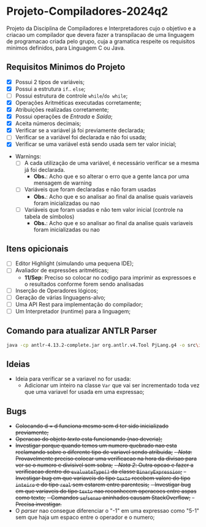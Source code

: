 # Projeto-Compiladores-2024q2

Projeto da Disciplina de Compiladores e Interpretadores cujo o objetivo e a criacao um compilador que devera fazer a transpilacao de uma linguagem de programacao criada pelo grupo, cuja a gramatica respeite os requisitos minimos definidos, para Linguagem C ou Java.

## Requisitos Minimos do Projeto

- [X] Possui 2 tipos de variáveis;
- [X] Possui a estrutura `if`.. `else`;
- [ ] Possui estrutura de controle `while`/`do while`;
- [X] Operações Aritméticas executadas corretamente;
- [X] Atribuições realizadas corretamente;
- [X] Possui operações de _Entrada_ e _Saída_;
- [X] Aceita números decimais;
- [X] Verificar se a variável já foi previamente declarada;
- [ ] Verificar se a variável foi declarada e não foi usada;
- [X] Verificar se uma variável está sendo usada sem ter valor inicial;
- Warnings:
  - [ ] A cada utilização de uma variável, é necessário verificar se a mesma já foi declarada.
    - **Obs.**: Acho que e so alterar o erro que a gente lanca por uma mensagem de warning
  - [ ] Variáveis que foram declaradas e não foram usadas
    - **Obs.**: Acho que e so analisar ao final da analise quais variaveis foram inicializadas ou nao
  - [ ] Variáveis que foram usadas e não tem valor inicial (controle na tabela de símbolos)
    - **Obs.**: Acho que e so analisar ao final da analise quais variaveis foram inicializadas ou nao

## Itens opicionais

- [ ] Editor Highlight (simulando uma pequena IDE);
- [ ] Avaliador de expressões aritméticas;
  - **11/Sep**: Preciso so colocar no codigo para imprimir as expressoes e o resultados conforme forem sendo analisadas
- [ ] Inserção de Operadores lógicos;
- [ ] Geração de várias linguagens-alvo;
- [ ] Uma API Rest para implementação do compilador;
- [ ] Um Interpretador (runtime) para a linguagem;

## Comando para atualizar ANTLR Parser

```bash
java -cp antlr-4.13.2-complete.jar org.antlr.v4.Tool PjLang.g4 -o src\io\compiler\antlr -package io.compiler.antlr
```

## Ideias

- Ideia para verificar se a variavel no for usada:
  - Adicionar um inteiro na classe `Var` que vai ser incrementado toda vez que uma variavel for usada em uma expressao;

## Bugs

- ~~Colocando d = d funciona mesmo sem d ter sido inicializado previamente;~~
- ~~Operacao do objeto _texto_ esta funcionando (nao deveria);~~
- ~~Investigar porque quando temos um numero quebrado nao esta reclamando sobre o diferente tipo de variavel sendo atribuida;~~
  ~~- _Nota_: Provavelmente preciso colocar uma verificacao na hora da divisao para ver se o numero e divisivel sem sobra;~~
  ~~- _Nota 2_: Outra opcao e fazer a verificacao dentro do `evaluateType()` da classe `BinaryExpression`;~~
~~- Investigar bug em que variaveis do tipo `texto` recebem valore do tipo `inteiro` e do tipo `real` sem estarem entre parentesis;~~
~~- Investigar bug em que variaveis do tipo `texto` nao reconhecem operacoes entre aspas como texto;~~
~~- Comandos `se`/`senao` aninhados causam StackOverflow;~~
  ~~- Precisa investigar.~~
- O _parser_ nao consegue diferenciar o "-1" em uma expressao como "5-1" sem que haja um espaco entre o operador e o numero;

